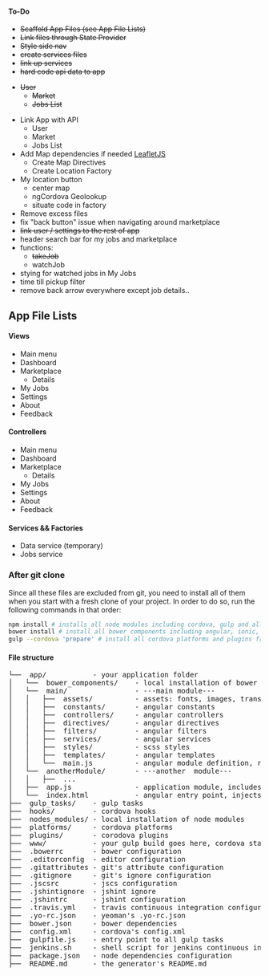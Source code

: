 
#### To-Do 
- ~~Scaffold App Files (see App File Lists)~~
- ~~Link files through State Provider~~
- ~~Style side nav~~
- ~~create services files~~
- ~~link up services~~
- ~~hard code api data to app~~
* ~~User~~
    * ~~Market~~ 
    * ~~Jobs List~~
- Link App with API 
    * User
    * Market 
    * Jobs List
- Add Map dependencies if needed [LeafletJS](https://github.com/tombatossals/angular-leaflet-directive)
    * Create Map Directives 
    * Create Location Factory 
- My location button
    * center map
    * ngCordova Geolookup 
    * situate code in factory
- Remove excess files 
- fix "back button" issue when navigating around marketplace
- ~~link user / settings to the rest of app~~ 
- header search bar for my jobs and marketplace 
- functions: 
    * ~~takeJob~~
    * watchJob
- stying for watched jobs in My Jobs
- time till pickup filter 
- remove back arrow everywhere except job details.. 

## App File Lists

#### Views 
- Main menu 
- Dashboard 
- Marketplace
    * Details 
- My Jobs
- Settings
- About
- Feedback 

#### Controllers  
- Main menu 
- Dashboard 
- Marketplace
    * Details 
- My Jobs
- Settings
- About
- Feedback 

#### Services && Factories
- Data service (temporary) 
- Jobs service 

### After git clone
Since all these files are excluded from git, you need to install all of them when you start with a fresh clone of your project. In order to do so, run the following commands in that order:
```sh
npm install # installs all node modules including cordova, gulp and all that
bower install # install all bower components including angular, ionic, ng-cordova, ...
gulp --cordova 'prepare' # install all cordova platforms and plugins from the config.xml
```

#### File structure
<pre>
└──  app/           - your application folder
│   └──  bower_components/    - local installation of bower packages
│   └──  main/                - ---main module---
│   │   ├──  assets/          - assets: fonts, images, translation, etc... goes here
│   │   ├──  constants/       - angular constants
│   │   ├──  controllers/     - angular controllers
│   │   ├──  directives/      - angular directives
│   │   ├──  filters/         - angular filters
│   │   ├──  services/        - angular services
│   │   ├──  styles/          - scss styles
│   │   ├──  templates/       - angular templates
│   │   └──  main.js          - angular module definition, routing etc...
│   └──  anotherModule/       - ---another  module---
│   │   ├──  ...
│   ├──  app.js               - application module, includes main module, ionic, ui-router etc ...
│   └──  index.html           - angular entry point, injects: app files, bower files, fonts,  ...
├──  gulp_tasks/    - gulp tasks
├──  hooks/         - cordova hooks
├──  nodes_modules/ - local installation of node modules
├──  platforms/     - cordova platforms
├──  plugins/       - corodova plugins
├──  www/           - your gulp build goes here, cordova starts building from here
├──  .bowerrc       - bower configuration
├──  .editorconfig  - editor configuration
├──  .gitattributes - git's attribute configuration
├──  .gitignore     - git's ignore configuration
├──  .jscsrc        - jscs configuration
├──  .jshintignore  - jshint ignore
├──  .jshintrc      - jshint configuration
├──  .travis.yml    - travis continuous integration configuration
├──  .yo-rc.json    - yeoman's .yo-rc.json
├──  bower.json     - bower dependencies
├──  config.xml     - cordova's config.xml
├──  gulpfile.js    - entry point to all gulp tasks
├──  jenkins.sh     - shell script for jenkins continuous integration
├──  package.json   - node dependencies configuration
├──  README.md      - the generator's README.md
</pre>